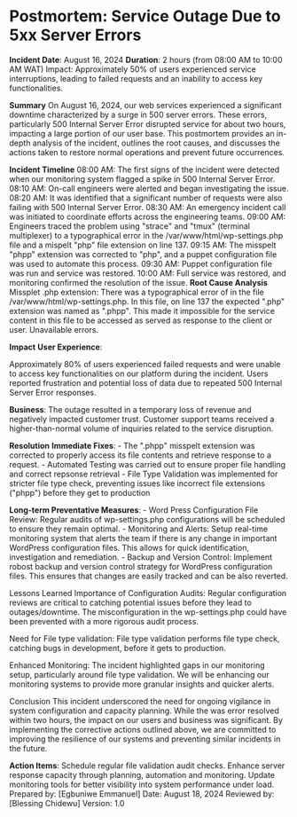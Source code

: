 # Postmortem: Service Outage Due to 5xx Server Errors

__Incident Date__: August 16, 2024
__Duration__: 2 hours (from 08:00 AM to 10:00 AM WAT)
Impact: Approximately 50% of users experienced service interruptions, leading to failed requests and an inability to access key functionalities.

__Summary__
On August 16, 2024, our web services experienced a significant downtime characterized by a surge in 500 server errors. These errors, particularly 500 Internal Server Error disrupted service for about two hours, impacting a large portion of our user base. This postmortem provides an in-depth analysis of the incident, outlines the root causes, and discusses the actions taken to restore normal operations and prevent future occurrences.

__Incident Timeline__
08:00 AM: The first signs of the incident were detected when our monitoring system flagged a spike in 500 Internal Server Error.
08:10 AM: On-call engineers were alerted and began investigating the issue.
08:20 AM: It was identified that a significant number of requests were also failing with 500 Internal Server Error.
08:30 AM: An emergency incident call was initiated to coordinate efforts across the engineering teams.
09:00 AM: Engineers traced the problem using "strace" and "tmux" (terminal multiplexer) to a typographical error in the /var/www/html/wp-settings.php file and a mispelt "php" file extension on line 137.
09:15 AM: The misspelt "phpp" extension was corrected to "php", and a puppet configuration file was used to automate this process.
09:30 AM: Puppet configuration file was run and service was restored.
10:00 AM: Full service was restored, and monitoring confirmed the resolution of the issue.
__Root Cause Analysis__
Missplet .php extension:
There was a typographical error of in the file /var/www/html/wp-settings.php. In this file, on line 137 the expected ".php" extension was named as ".phpp". This made it impossible for the service content in this file to be accessed as served as response to the client or user.
Unavailable errors.

__Impact__
__User Experience__:

Approximately 80% of users experienced failed requests and were unable to access key functionalities on our platform during the incident.
Users reported frustration and potential loss of data due to repeated 500 Internal Server Error responses.

__Business__:
The outage resulted in a temporary loss of revenue and negatively impacted customer trust.
Customer support teams received a higher-than-normal volume of inquiries related to the service disruption.

__Resolution__
__Immediate Fixes__:
    - The ".phpp" misspelt extension was corrected to properly access its file contents and retrieve response to a request.
    - Automated Testing was carried out to ensure proper file handling and correct repsonse retrieval
    - File Type Validation was implemented for stricter file type check, preventing issues like incorrect file extensions ("phpp") before they get to production

__Long-term Preventative Measures__:
    - Word Press Configuration File Review: Regular audits of wp-settings.php configurations will be scheduled to ensure they remain optimal.
    - Monitoring and Alerts: Setup real-time monitoring system that alerts the team if there is any change in important WordPress configuration files. This allows for quick identification, investigation and remediation.
    - Backup and Version Control: Implement robost backup and version control strategy for WordPress configuration files. This ensures that changes are easily tracked and can be also reverted.

Lessons Learned
Importance of Configuration Audits: Regular configuration reviews are critical to catching potential issues before they lead to outages/downtime. The misconfiguration in the wp-settings.php could have been prevented with a more rigorous audit process.

Need for File type validation: File type validation performs file type check, catching bugs in development, before it gets to production.

Enhanced Monitoring: The incident highlighted gaps in our monitoring setup, particularly around file type validation. We will be enhancing our monitoring systems to provide more granular insights and quicker alerts.

Conclusion
This incident underscored the need for ongoing vigilance in system configuration and capacity planning. While the  was error resolved within two hours, the impact on our users and business was significant. By implementing the corrective actions outlined above, we are committed to improving the resilience of our systems and preventing similar incidents in the future.

__Action Items__:
 Schedule regular file validation audit checks.
 Enhance server response capacity through planning, automation and monitoring.
 Update monitoring tools for better visibility into system performance under load.
Prepared by: [Egbuniwe Emmanuel]
Date: August 18, 2024
Reviewed by: [Blessing Chidewu]
Version: 1.0